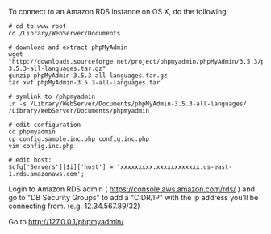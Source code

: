 To connect to an Amazon RDS instance on OS X, do the following:
```
# cd to www root
cd /Library/WebServer/Documents

# download and extract phpMyAdmin
wget "http://downloads.sourceforge.net/project/phpmyadmin/phpMyAdmin/3.5.3/phpMyAdmin-3.5.3-all-languages.tar.gz"
gunzip phpMyAdmin-3.5.3-all-languages.tar.gz
tar xvf phpMyAdmin-3.5.3-all-languages.tar

# symlink to /phpmyadmin
ln -s /Library/WebServer/Documents/phpMyAdmin-3.5.3-all-languages/ /Library/WebServer/Documents/phpmyadmin

# edit configuration
cd phpmyadmin
cp config.sample.inc.php config.inc.php
vim config.inc.php

# edit host:
$cfg['Servers'][$i]['host'] = 'xxxxxxxxx.xxxxxxxxxxxx.us-east-1.rds.amazonaws.com';
```

Login to Amazon RDS admin ( https://console.aws.amazon.com/rds/ ) and go to "DB Security Groups" to add a "CIDR/IP" with the ip address you'll be connecting from. (e.g. 12.34.567.89/32)

Go to http://127.0.0.1/phpmyadmin/